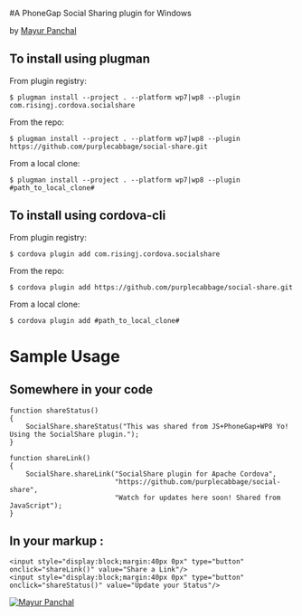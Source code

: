 #A PhoneGap Social Sharing plugin for Windows

by [Mayur Panchal](http://www.excellentwebworld.com)

To install using plugman
---
    
From plugin registry:
    
    $ plugman install --project . --platform wp7|wp8 --plugin com.risingj.cordova.socialshare

From the repo:
    
    $ plugman install --project . --platform wp7|wp8 --plugin https://github.com/purplecabbage/social-share.git

From a local clone:
    
    $ plugman install --project . --platform wp7|wp8 --plugin #path_to_local_clone#

To install using cordova-cli
---

From plugin registry:

    $ cordova plugin add com.risingj.cordova.socialshare

From the repo:

    $ cordova plugin add https://github.com/purplecabbage/social-share.git

From a local clone:

    $ cordova plugin add #path_to_local_clone#      

Sample Usage 
===

Somewhere in your code 
---

    function shareStatus()
    {
        SocialShare.shareStatus("This was shared from JS+PhoneGap+WP8 Yo! Using the SocialShare plugin.");
    }

    function shareLink()
    {
        SocialShare.shareLink("SocialShare plugin for Apache Cordova",
                              "https://github.com/purplecabbage/social-share",
                              "Watch for updates here soon! Shared from JavaScript");
    }


In your markup :
---

    <input style="display:block;margin:40px 0px" type="button" onclick="shareLink()" value="Share a Link"/>
    <input style="display:block;margin:40px 0px" type="button" onclick="shareStatus()" value="Update your Status"/>
	
[![Mayur Panchal](http://excellentwebworld.com/wp-content/uploads/2013/07/logo.png)](http://www.excellentwebworld.com/ "Blogging")
